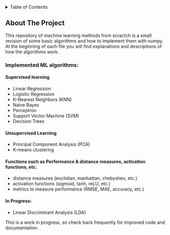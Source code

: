 <!-- TABLE OF CONTENTS -->
<details>
  <summary>Table of Contents</summary>
  <ol>
    <li>
      <a href="#about-the-project">About The Project</a>
    </li>
  </ol>
</details>

<!-- ABOUT THE PROJECT -->
## About The Project

This repository of machine learning methods from scractch is a small revision of some basic algorithms and how to implement them with numpy. At the beginning of each file you will find explanations and descriptions of how the algorithms work.

### Implemented ML algorithms:

#### Supervised learning
* Linear Regression
* Logistic Regression
* K-Nearest Neighbors (KNN)
* Naive Bayes
* Perceptron
* Support Vector Machine (SVM)
* Decision Trees

#### Unsupervised Learning
* Principal Component Analysis (PCA)
* K-means clustering

#### Functions such as Performance & distance measures, activation functions, etc.
* distance measures (euclidian, manhattan, chebyshev, etc.)
* activation functions (sigmoid, tanh, reLU, etc.)
* metrics to measure performance (RMSE, MAE, accuracy, etc.)

#### In Progress: 
* Linear Discriminant Analysis (LDA)

This is a work in progress, so check back frequently for improved code and documentation.